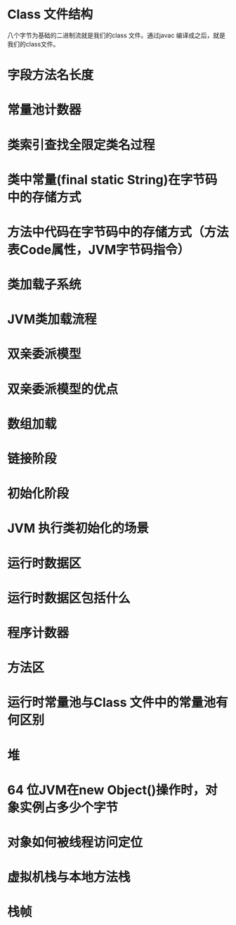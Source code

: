 # Class 文件结构

八个字节为基础的二进制流就是我们的class 文件。通过javac 编译成之后，就是我们的class文件。

# 字段方法名长度

# 常量池计数器

# 类索引查找全限定类名过程

# 类中常量(final static String)在字节码中的存储方式

# 方法中代码在字节码中的存储方式（方法表Code属性，JVM字节码指令）

# 类加载子系统

# JVM类加载流程

# 双亲委派模型

# 双亲委派模型的优点

# 数组加载

# 链接阶段

# 初始化阶段

# JVM 执行类初始化的场景

# 运行时数据区

# 运行时数据区包括什么

# 程序计数器

# 方法区

# 运行时常量池与Class 文件中的常量池有何区别

# 堆

# 64 位JVM在new Object()操作时，对象实例占多少个字节

# 对象如何被线程访问定位

# 虚拟机栈与本地方法栈

# 栈帧